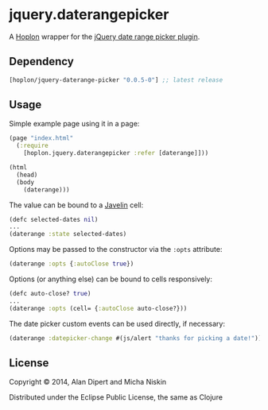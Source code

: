 # jquery.daterangepicker

A [Hoplon][hoplon] wrapper for the [jQuery date range picker plugin][1].

## Dependency

[](dependency)
```clojure
[hoplon/jquery-daterange-picker "0.0.5-0"] ;; latest release
```
[](/dependency)

## Usage

Simple example page using it in a page:

```clojure
(page "index.html"
  (:require
    [hoplon.jquery.daterangepicker :refer [daterange]]))

(html
  (head)
  (body
    (daterange)))
```

The value can be bound to a [Javelin][javelin] cell:

```clojure
(defc selected-dates nil)
...
(daterange :state selected-dates)
```

Options may be passed to the constructor via the `:opts` attribute:

```clojure
(daterange :opts {:autoClose true})
```

Options (or anything else) can be bound to cells responsively:

```clojure
(defc auto-close? true)
...
(daterange :opts (cell= {:autoClose auto-close?}))
```

The date picker custom events can be used directly, if necessary:

```clojure
(daterange :datepicker-change #(js/alert "thanks for picking a date!"))
```

## License

Copyright © 2014, Alan Dipert and Micha Niskin

Distributed under the Eclipse Public License, the same as Clojure

[hoplon]: http://hoplon.io
[javelin]: https://github.com/hoplon/javelin
[1]: https://github.com/longbill/jquery-date-range-picker
